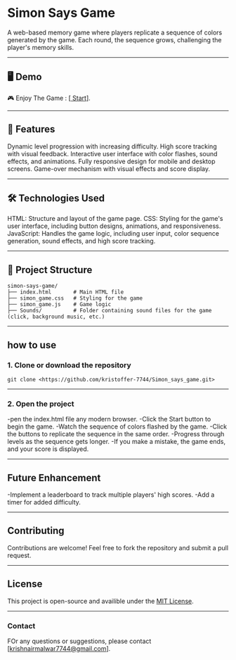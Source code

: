 # Simon Says Game

A web-based memory game where players replicate a sequence of colors generated by the game. Each round, the sequence grows, challenging the player's memory skills.

---

## 🖥️ Demo
🎮 Enjoy The Game : [[ Start](https://kristoffer-7744.github.io/Simon_says_game/)].

---

## 🚀 Features
Dynamic level progression with increasing difficulty.
High score tracking with visual feedback.
Interactive user interface with color flashes, sound effects, and animations.
Fully responsive design for mobile and desktop screens.
Game-over mechanism with visual effects and score display.

---

## 🛠️ Technologies Used
HTML: Structure and layout of the game page.
CSS: Styling for the game's user interface, including button designs, animations, and responsiveness.
JavaScript: Handles the game logic, including user input, color sequence generation, sound effects, and high score tracking.

---

## 📂 Project Structure
```plaintext
simon-says-game/
├── index.html       # Main HTML file
├── simon_game.css   # Styling for the game
├── simon_game.js    # Game logic
├── Sounds/          # Folder containing sound files for the game (click, background music, etc.)
```

---

## how to use
### 1. Clone or download the repository
```base
git clone <https://github.com/kristoffer-7744/Simon_says_game.git>
```

---

### 2. Open the project
-pen the index.html file any modern browser.
-Click the Start button to begin the game.
-Watch the sequence of colors flashed by the game.
-Click the buttons to replicate the sequence in the same order.
-Progress through levels as the sequence gets longer.
-If you make a mistake, the game ends, and your score is displayed.

---

## Future Enhancement
-Implement a leaderboard to track multiple players' high scores.
-Add a timer for added difficulty.

---

## Contributing
Contributions are welcome! Feel free to fork the repository and submit a pull request.

---

## License
This project is open-source and availible under the [MIT License](LICENSE).

---

### Contact
FOr any questions or suggestions, please contact [krishnairmalwar7744@gmail.com].
